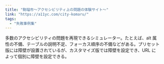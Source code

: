 ```yaml
---
title: "駒瑠市〜アクセシビリティ上の問題の体験サイト〜"
link: "https://a11yc.com/city-komaru/"
tags:
  - "失敗事例集"
---
```


多数のアクセシビリティの問題を再現できるシミュレーター。たとえば、alt 属性の不備、テーブルの説明不足、フォーカス順序の不備などがある。プリセット版には障壁が設置されているが、カスタマイズ版では障壁を設定でき、URL によって個別に障壁を設定できる。

